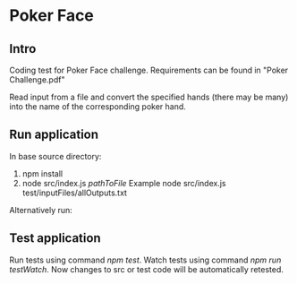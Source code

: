 # Poker Face

## Intro

Coding test for Poker Face challenge.
Requirements can be found in "Poker Challenge.pdf"

Read input from a file and convert the specified hands (there may be many) into the name of the corresponding poker hand.

## Run application

In base source directory:

1. npm install
2. node src/index.js _pathToFile_
   Example node src/index.js test/inputFiles/allOutputs.txt

Alternatively run:

## Test application

Run tests using command _npm test_.
Watch tests using command _npm run testWatch_. Now changes to src or test code will be automatically retested.
